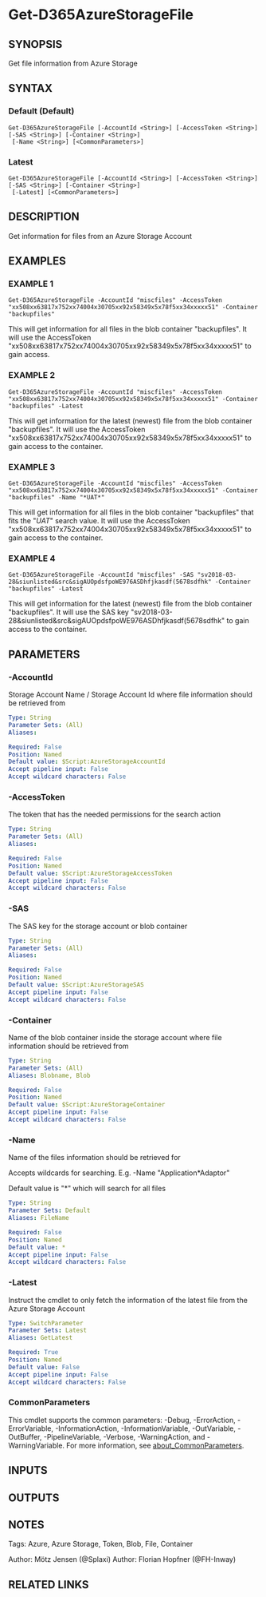 ﻿---
external help file: d365fo.tools-help.xml
Module Name: d365fo.tools
online version:
schema: 2.0.0
---

# Get-D365AzureStorageFile

## SYNOPSIS
Get file information from Azure Storage

## SYNTAX

### Default (Default)
```
Get-D365AzureStorageFile [-AccountId <String>] [-AccessToken <String>] [-SAS <String>] [-Container <String>]
 [-Name <String>] [<CommonParameters>]
```

### Latest
```
Get-D365AzureStorageFile [-AccountId <String>] [-AccessToken <String>] [-SAS <String>] [-Container <String>]
 [-Latest] [<CommonParameters>]
```

## DESCRIPTION
Get information for files from an Azure Storage Account

## EXAMPLES

### EXAMPLE 1
```
Get-D365AzureStorageFile -AccountId "miscfiles" -AccessToken "xx508xx63817x752xx74004x30705xx92x58349x5x78f5xx34xxxxx51" -Container "backupfiles"
```

This will get information for all files in the blob container "backupfiles".
It will use the AccessToken "xx508xx63817x752xx74004x30705xx92x58349x5x78f5xx34xxxxx51" to gain access.

### EXAMPLE 2
```
Get-D365AzureStorageFile -AccountId "miscfiles" -AccessToken "xx508xx63817x752xx74004x30705xx92x58349x5x78f5xx34xxxxx51" -Container "backupfiles" -Latest
```

This will get information for the latest (newest) file from the blob container "backupfiles".
It will use the AccessToken "xx508xx63817x752xx74004x30705xx92x58349x5x78f5xx34xxxxx51" to gain access to the container.

### EXAMPLE 3
```
Get-D365AzureStorageFile -AccountId "miscfiles" -AccessToken "xx508xx63817x752xx74004x30705xx92x58349x5x78f5xx34xxxxx51" -Container "backupfiles" -Name "*UAT*"
```

This will get information for all files in the blob container "backupfiles" that fits the "*UAT*" search value.
It will use the AccessToken "xx508xx63817x752xx74004x30705xx92x58349x5x78f5xx34xxxxx51" to gain access to the container.

### EXAMPLE 4
```
Get-D365AzureStorageFile -AccountId "miscfiles" -SAS "sv2018-03-28&siunlisted&src&sigAUOpdsfpoWE976ASDhfjkasdf(5678sdfhk" -Container "backupfiles" -Latest
```

This will get information for the latest (newest) file from the blob container "backupfiles".
It will use the SAS key "sv2018-03-28&siunlisted&src&sigAUOpdsfpoWE976ASDhfjkasdf(5678sdfhk" to gain access to the container.

## PARAMETERS

### -AccountId
Storage Account Name / Storage Account Id where file information should be retrieved from

```yaml
Type: String
Parameter Sets: (All)
Aliases:

Required: False
Position: Named
Default value: $Script:AzureStorageAccountId
Accept pipeline input: False
Accept wildcard characters: False
```

### -AccessToken
The token that has the needed permissions for the search action

```yaml
Type: String
Parameter Sets: (All)
Aliases:

Required: False
Position: Named
Default value: $Script:AzureStorageAccessToken
Accept pipeline input: False
Accept wildcard characters: False
```

### -SAS
The SAS key for the storage account or blob container

```yaml
Type: String
Parameter Sets: (All)
Aliases:

Required: False
Position: Named
Default value: $Script:AzureStorageSAS
Accept pipeline input: False
Accept wildcard characters: False
```

### -Container
Name of the blob container inside the storage account where file information should be retrieved from

```yaml
Type: String
Parameter Sets: (All)
Aliases: Blobname, Blob

Required: False
Position: Named
Default value: $Script:AzureStorageContainer
Accept pipeline input: False
Accept wildcard characters: False
```

### -Name
Name of the files information should be retrieved for

Accepts wildcards for searching.
E.g.
-Name "Application*Adaptor"

Default value is "*" which will search for all files

```yaml
Type: String
Parameter Sets: Default
Aliases: FileName

Required: False
Position: Named
Default value: *
Accept pipeline input: False
Accept wildcard characters: False
```

### -Latest
Instruct the cmdlet to only fetch the information of the latest file from the Azure Storage Account

```yaml
Type: SwitchParameter
Parameter Sets: Latest
Aliases: GetLatest

Required: True
Position: Named
Default value: False
Accept pipeline input: False
Accept wildcard characters: False
```

### CommonParameters
This cmdlet supports the common parameters: -Debug, -ErrorAction, -ErrorVariable, -InformationAction, -InformationVariable, -OutVariable, -OutBuffer, -PipelineVariable, -Verbose, -WarningAction, and -WarningVariable. For more information, see [about_CommonParameters](http://go.microsoft.com/fwlink/?LinkID=113216).

## INPUTS

## OUTPUTS

## NOTES
Tags: Azure, Azure Storage, Token, Blob, File, Container

Author: Mötz Jensen (@Splaxi)
Author: Florian Hopfner (@FH-Inway)

## RELATED LINKS
